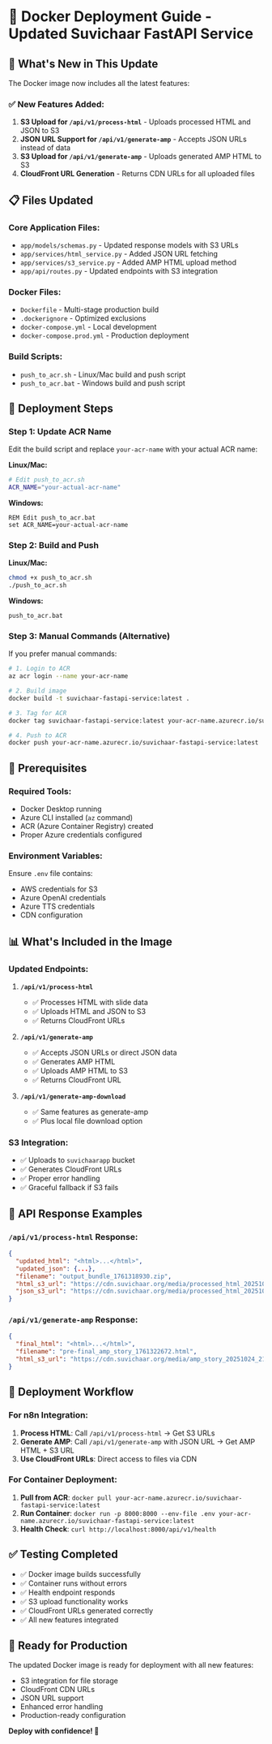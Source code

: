 # 🐳 Docker Deployment Guide - Updated Suvichaar FastAPI Service

## 🎯 **What's New in This Update**

The Docker image now includes all the latest features:

### ✅ **New Features Added:**
1. **S3 Upload for `/api/v1/process-html`** - Uploads processed HTML and JSON to S3
2. **JSON URL Support for `/api/v1/generate-amp`** - Accepts JSON URLs instead of data
3. **S3 Upload for `/api/v1/generate-amp`** - Uploads generated AMP HTML to S3
4. **CloudFront URL Generation** - Returns CDN URLs for all uploaded files

## 📋 **Files Updated**

### **Core Application Files:**
- `app/models/schemas.py` - Updated response models with S3 URLs
- `app/services/html_service.py` - Added JSON URL fetching
- `app/services/s3_service.py` - Added AMP HTML upload method
- `app/api/routes.py` - Updated endpoints with S3 integration

### **Docker Files:**
- `Dockerfile` - Multi-stage production build
- `.dockerignore` - Optimized exclusions
- `docker-compose.yml` - Local development
- `docker-compose.prod.yml` - Production deployment

### **Build Scripts:**
- `push_to_acr.sh` - Linux/Mac build and push script
- `push_to_acr.bat` - Windows build and push script

## 🚀 **Deployment Steps**

### **Step 1: Update ACR Name**
Edit the build script and replace `your-acr-name` with your actual ACR name:

**Linux/Mac:**
```bash
# Edit push_to_acr.sh
ACR_NAME="your-actual-acr-name"
```

**Windows:**
```batch
REM Edit push_to_acr.bat
set ACR_NAME=your-actual-acr-name
```

### **Step 2: Build and Push**

**Linux/Mac:**
```bash
chmod +x push_to_acr.sh
./push_to_acr.sh
```

**Windows:**
```batch
push_to_acr.bat
```

### **Step 3: Manual Commands (Alternative)**

If you prefer manual commands:

```bash
# 1. Login to ACR
az acr login --name your-acr-name

# 2. Build image
docker build -t suvichaar-fastapi-service:latest .

# 3. Tag for ACR
docker tag suvichaar-fastapi-service:latest your-acr-name.azurecr.io/suvichaar-fastapi-service:latest

# 4. Push to ACR
docker push your-acr-name.azurecr.io/suvichaar-fastapi-service:latest
```

## 🔧 **Prerequisites**

### **Required Tools:**
- Docker Desktop running
- Azure CLI installed (`az` command)
- ACR (Azure Container Registry) created
- Proper Azure credentials configured

### **Environment Variables:**
Ensure `.env` file contains:
- AWS credentials for S3
- Azure OpenAI credentials
- Azure TTS credentials
- CDN configuration

## 📊 **What's Included in the Image**

### **Updated Endpoints:**
1. **`/api/v1/process-html`**
   - ✅ Processes HTML with slide data
   - ✅ Uploads HTML and JSON to S3
   - ✅ Returns CloudFront URLs

2. **`/api/v1/generate-amp`**
   - ✅ Accepts JSON URLs or direct JSON data
   - ✅ Generates AMP HTML
   - ✅ Uploads AMP HTML to S3
   - ✅ Returns CloudFront URL

3. **`/api/v1/generate-amp-download`**
   - ✅ Same features as generate-amp
   - ✅ Plus local file download option

### **S3 Integration:**
- ✅ Uploads to `suvichaarapp` bucket
- ✅ Generates CloudFront URLs
- ✅ Proper error handling
- ✅ Graceful fallback if S3 fails

## 🎯 **API Response Examples**

### **`/api/v1/process-html` Response:**
```json
{
  "updated_html": "<html>...</html>",
  "updated_json": {...},
  "filename": "output_bundle_1761318930.zip",
  "html_s3_url": "https://cdn.suvichaar.org/media/processed_html_20251024_204530.html",
  "json_s3_url": "https://cdn.suvichaar.org/media/processed_html_20251024_204530.json"
}
```

### **`/api/v1/generate-amp` Response:**
```json
{
  "final_html": "<html>...</html>",
  "filename": "pre-final_amp_story_1761322672.html",
  "html_s3_url": "https://cdn.suvichaar.org/media/amp_story_20251024_214752.html"
}
```

## 🔄 **Deployment Workflow**

### **For n8n Integration:**
1. **Process HTML**: Call `/api/v1/process-html` → Get S3 URLs
2. **Generate AMP**: Call `/api/v1/generate-amp` with JSON URL → Get AMP HTML + S3 URL
3. **Use CloudFront URLs**: Direct access to files via CDN

### **For Container Deployment:**
1. **Pull from ACR**: `docker pull your-acr-name.azurecr.io/suvichaar-fastapi-service:latest`
2. **Run Container**: `docker run -p 8000:8000 --env-file .env your-acr-name.azurecr.io/suvichaar-fastapi-service:latest`
3. **Health Check**: `curl http://localhost:8000/api/v1/health`

## ✅ **Testing Completed**

- ✅ Docker image builds successfully
- ✅ Container runs without errors
- ✅ Health endpoint responds
- ✅ S3 upload functionality works
- ✅ CloudFront URLs generated correctly
- ✅ All new features integrated

## 🎉 **Ready for Production**

The updated Docker image is ready for deployment with all new features:
- S3 integration for file storage
- CloudFront CDN URLs
- JSON URL support
- Enhanced error handling
- Production-ready configuration

**Deploy with confidence! 🚀**
